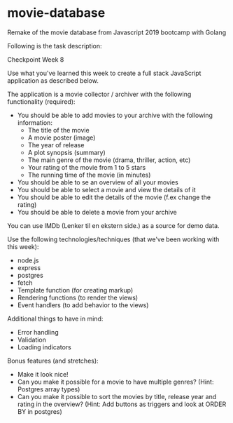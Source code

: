 # movie-database
Remake of the movie database from Javascript 2019 bootcamp with Golang

Following is the task description:


Checkpoint Week 8

Use what you've learned this week to create a full stack JavaScript application as described below.

The application is a movie collector / archiver with the following functionality (required):

- You should be able to add movies to your archive with the following information:
    - The title of the movie
    - A movie poster (image)
    - The year of release
    - A plot synopsis (summary)
    - The main genre of the movie (drama, thriller, action, etc)
    - Your rating of the movie from 1 to 5 stars
    - The running time of the movie (in minutes)
- You should be able to se an overview of all your movies
- You should be able to select a movie and view the details of it
- You should be able to edit the details of the movie (f.ex change the rating)
- You should be able to delete a movie from your archive
 

You can use IMDb (Lenker til en ekstern side.) as a source for demo data.

 
Use the following technologies/techniques (that we've been working with this week):
- node.js
- express
- postgres
- fetch
- Template function (for creating markup)
- Rendering functions (to render the views)
- Event handlers (to add behavior to the views)
 

Additional things to have in mind:
- Error handling
- Validation
- Loading indicators
 

Bonus features (and stretches):
- Make it look nice!
- Can you make it possible for a movie to have multiple genres? (Hint: Postgres array types)
- Can you make it possible to sort the movies by title, release year and rating in the overview? (Hint: Add buttons as  triggers and look at ORDER BY in postgres)
